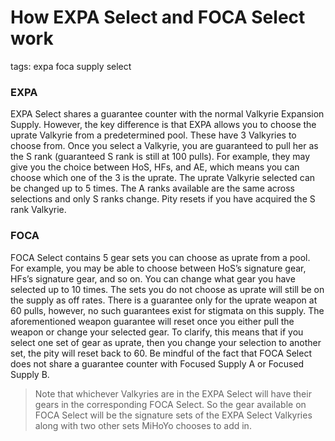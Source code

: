 # How EXPA Select and FOCA Select work
tags: expa foca supply select

### EXPA
EXPA Select shares a guarantee counter with the normal Valkyrie Expansion Supply. However, the key difference is that EXPA allows you to choose the uprate Valkyrie from a predetermined pool. These have 3 Valkyries to choose from. Once you select a Valkyrie, you are guaranteed to pull her as the S rank (guaranteed S rank is still at 100 pulls). For example, they may give you the choice between HoS, HFs, and AE, which means you can choose which one of the 3 is the uprate. The uprate Valkyrie selected can be changed up to 5 times. The A ranks available are the same across selections and only S ranks change. Pity resets if you have acquired the S rank Valkyrie. 

### FOCA
FOCA Select contains 5 gear sets you can choose as uprate from a pool. For example, you may be able to choose between HoS’s signature gear, HFs’s signature gear, and so on. You can change what gear you have selected up to 10 times. The sets you do not choose as uprate will still be on the supply as off rates. There is a guarantee only for the uprate weapon at 60 pulls, however, no such guarantees exist for stigmata on this supply. The aforementioned weapon guarantee will reset once you either pull the weapon or change your selected gear. To clarify, this means that if you select one set of gear as uprate, then you change your selection to another set, the pity will reset back to 60. Be mindful of the fact that FOCA Select does not share a guarantee counter with Focused Supply A or Focused Supply B. 

> Note that whichever Valkyries are in the EXPA Select will have their gears in the corresponding FOCA Select. So the gear available on FOCA Select will be the signature sets of the EXPA Select Valkyries along with two other sets MiHoYo chooses to add in.